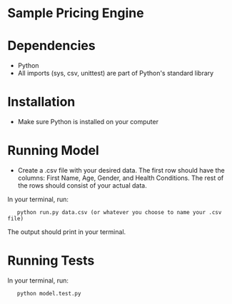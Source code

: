 # Sample Pricing Engine

# Dependencies

- Python
- All imports (sys, csv, unittest) are part of Python's standard library


# Installation

- Make sure Python is installed on your computer


# Running Model

- Create a .csv file with your desired data. The first row should have the columns: First Name, Age, Gender, and Health Conditions. The rest of the rows should consist of your actual data.

In your terminal, run:

```
   python run.py data.csv (or whatever you choose to name your .csv file)
```

The output should print in your terminal.


# Running Tests

In your terminal, run:

```
   python model.test.py
```
